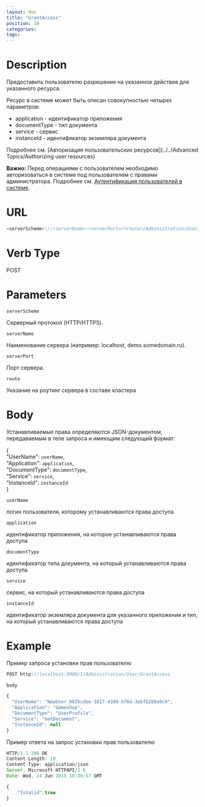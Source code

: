 ```yaml
---
layout: doc
title: "GrantAccess"
position: 10
categories: 
tags:
---
```


# Description
Предоставить пользователю разрешение на указанное действие для указанного ресурса.

Ресурс в системе может быть описан совокупностью четырех параметров:

* application - идентификатор приложения
* documentType - тип документа
* service - сервис
* instanceId - идентификатор экземляра документа

Подробнее см. [Авторизация пользовательских ресурсов](../../Advanced Topics/Authorizing user resources)

**Важно:** Перед операциями с пользователем необходимо авторизоваться в системе под пользователем
с правами администратора. Подробнее см. [Аутентификация пользователей в системе](../../SignInApi/SignInInternal).

# URL

```js
<serverScheme>://<serverName>:<serverPort>/<route>/Administration/User/GrantAccess
```

# Verb Type

POST

# Parameters

`serverScheme`

Серверный протокол (HTTP/HTTPS).

`serverName`

Наименование сервера (например: localhost, demo.somedomain.ru).

`serverPort`

Порт сервера.

`route` 

Указание на роутинг сервера в составе кластера

# Body

Устанавливаемые права определяются JSON-документом, передаваемым в теле запроса и имеющим 
следующий формат:

{  
  "UserName": `userName`,  
  "Application": `application`,  
  "DocumentType": `documentType`,  
  "Service": `service`,  
  "InstanceId": `instanceId`  
}  


`userName`

логин пользователя, которому устанавливаются права доступа 

`application`

идентификатор приложения, на которое устанавливаются права доступа

`documentType`

идентификатор типа документа, на который устанавливаются права доступа

`service`

сервис, на который устанавливаются права доступа

`instanceId` 

идентификатор экземляра документа для указанного приложения и тип, на который устанавливаются
права доступа

# Example

Пример запроса установки прав пользователю

```js
POST http://localhost:9900/1/Administration/User/GrantAccess

body

{
  "UserName": "NewUser_682bcdee-1817-4389-b76d-3ebfb260a9c0",
  "Application": "Gameshop",
  "DocumentType": "UserProfile",
  "Service": "GetDocument",
  "InstanceId": null
}

```

Пример ответа на запрос установки прав пользователю

```js
HTTP/1.1 200 OK
Content-Length: 19
Content-Type: application/json
Server: Microsoft-HTTPAPI/2.0
Date: Wed, 24 Jun 2015 10:30:57 GMT

{
	"IsValid":true
}
```

